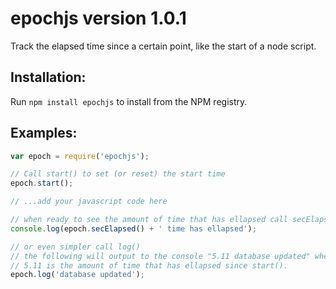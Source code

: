 # epochjs version 1.0.1
Track the elapsed time since a certain point, like the start of a node script.

## Installation:
Run `npm install epochjs` to install from the NPM registry.


## Examples:
````javascript
var epoch = require('epochjs');

// Call start() to set (or reset) the start time
epoch.start();

// ...add your javascript code here

// when ready to see the amount of time that has ellapsed call secElapsed()
console.log(epoch.secElapsed() + ' time has ellapsed');

// or even simpler call log()
// the following will output to the console "5.11 database updated" where 
// 5.11 is the amount of time that has ellapsed since start().
epoch.log('database updated');

````
